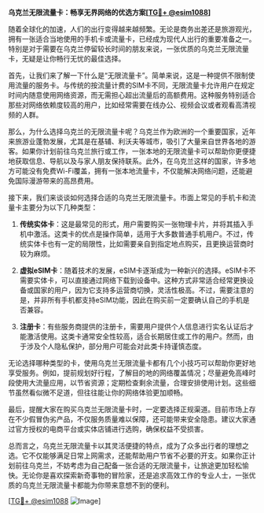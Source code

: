 **乌克兰无限流量卡：畅享无界网络的优选方案[[TG💪+ @esim1088](https://t.me/s/esim1088)]**

随着全球化的加速，人们的出行变得越来越频繁。无论是商务出差还是旅游观光，拥有一张适合当地使用的手机卡或流量卡，已经成为现代人出行的重要准备之一。特别是对于需要在乌克兰停留较长时间的朋友来说，一张优质的乌克兰无限流量卡，无疑是让你畅行无忧的最佳选择。

首先，让我们来了解一下什么是“无限流量卡”。简单来说，这是一种提供不限制使用流量的服务卡。与传统的按流量计费的SIM卡不同，无限流量卡允许用户在规定时间内随意使用网络资源，而无需担心超出流量后的高额费用。这种服务特别适合那些对网络依赖度较高的用户，比如经常需要在线办公、视频会议或者观看高清视频的人群。

那么，为什么选择乌克兰的无限流量卡呢？乌克兰作为欧洲的一个重要国家，近年来旅游业蓬勃发展，尤其是在基辅、利沃夫等城市，吸引了大量来自世界各地的游客。如果你计划前往乌克兰旅行或工作，一张本地的无限流量卡可以帮助你更便捷地获取信息、导航以及与家人朋友保持联系。此外，在乌克兰这样的国家，许多地方可能没有免费Wi-Fi覆盖，拥有一张本地流量卡，不仅能解决网络问题，还能避免国际漫游带来的高昂费用。

接下来，我们来谈谈如何选择合适的乌克兰无限流量卡。市面上常见的手机卡和流量卡主要分为以下几种类型：

1. **传统实体卡**：这是最常见的形式，用户需要购买一张物理卡片，并将其插入手机中激活。这类卡的优点是操作简单，适用于大多数普通手机用户。不过，传统实体卡也有一定的局限性，比如需要亲自到指定地点购买，且更换运营商时较为麻烦。

2. **虚拟eSIM卡**：随着技术的发展，eSIM卡逐渐成为一种新兴的选择。eSIM卡不需要实体卡，可以直接通过网络下载到设备中。这种方式非常适合经常更换设备或国家的用户，因为它支持多运营商切换，灵活性极高。不过，需要注意的是，并非所有手机都支持eSIM功能，因此在购买前一定要确认自己的手机是否兼容。

3. **注册卡**：有些服务商提供的注册卡，需要用户提供个人信息进行实名认证后才能激活使用。这类卡通常安全性较高，适合长期居住或工作的用户。然而，由于涉及个人隐私保护，部分用户可能会对此类卡持谨慎态度。

无论选择哪种类型的卡，使用乌克兰无限流量卡都有几个小技巧可以帮助你更好地享受服务。例如，提前规划好行程，了解目的地的网络覆盖情况；尽量避免高峰时段使用大流量应用，以节省资源；定期检查剩余流量，合理安排使用计划。这些细节虽然看似微不足道，但往往能让你的网络体验更加顺畅。

最后，提醒大家在购买乌克兰无限流量卡时，一定要选择正规渠道。目前市场上存在不少假冒伪劣产品，不仅服务质量难以保障，还可能带来安全隐患。建议大家通过官方授权的电商平台或实体店铺进行选购，确保权益不受损害。

总而言之，乌克兰无限流量卡以其灵活便捷的特点，成为了众多出行者的理想之选。它不仅能够满足日常上网需求，还能帮助用户节省不必要的开支。如果你正计划前往乌克兰，不妨考虑为自己配备一张合适的无限流量卡，让旅途更加轻松愉快。无论你是喜欢探索新奇事物的冒险家，还是追求高效工作的专业人士，一张优质的乌克兰无限流量卡都能为你带来意想不到的便利。 

[[TG💪+ @esim1088](https://t.me/s/esim1088) ![Image](https://i.postimg.cc/4NQfJmqS/Snipaste-2025-05-13-00-14-12.png)]